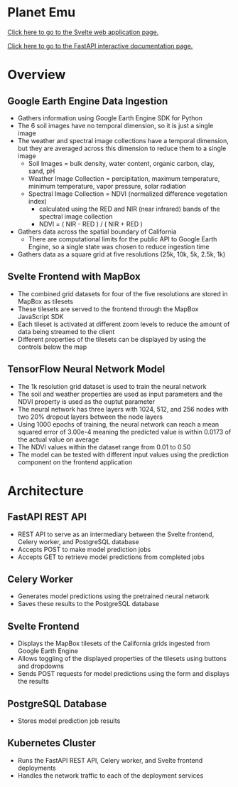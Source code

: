 # Planet Emu

[Click here to go to the Svelte web application page.](https://planet-emu.com)

[Click here to go to the FastAPI interactive documentation page.](https://api.planet-emu.com)

# Overview

## Google Earth Engine Data Ingestion

- Gathers information using Google Earth Engine SDK for Python
- The 6 soil images have no temporal dimension, so it is just a single image
- The weather and spectral image collections have a temporal dimension, but they are averaged across this dimension to reduce them to a single image
    - Soil Images = bulk density, water content, organic carbon, clay, sand, pH
    - Weather Image Collection = percipitation, maximum temperature, minimum temperature, vapor pressure, solar radiation
    - Spectral Image Collection = NDVI (normalized difference vegetation index)
        - calculated using the RED and NIR (near infrared) bands of the spectral image collection
        - NDVI = ( NIR - RED ) / ( NIR + RED )
- Gathers data across the spatial boundary of California
    - There are computational limits for the public API to Google Earth Engine, so a single state was chosen to reduce ingestion time
- Gathers data as a square grid at five resolutions (25k, 10k, 5k, 2.5k, 1k)

## Svelte Frontend with MapBox

- The combined grid datasets for four of the five resolutions are stored in MapBox as tilesets
- These tilesets are served to the frontend through the MapBox JavaScript SDK
- Each tileset is activated at different zoom levels to reduce the amount of data being streamed to the client
- Different properties of the tilesets can be displayed by using the controls below the map

## TensorFlow Neural Network Model

- The 1k resolution grid dataset is used to train the neural network
- The soil and weather properties are used as input parameters and the NDVI property is used as the ouptut parameter
- The neural network has three layers with 1024, 512, and 256 nodes with two 20% dropout layers between the node layers
- Using 1000 epochs of training, the neural network can reach a mean squared error of 3.00e-4 meaning the predicted value is within 0.0173 of the actual value on average
- The NDVI values within the dataset range from 0.01 to 0.50
- The model can be tested with different input values using the prediction component on the frontend application

# Architecture

## FastAPI REST API

- REST API to serve as an intermediary between the Svelte frontend, Celery worker, and PostgreSQL database
- Accepts POST to make model prediction jobs
- Accepts GET to retrieve model predictions from completed jobs

## Celery Worker

- Generates model predictions using the pretrained neural network
- Saves these results to the PostgreSQL database

## Svelte Frontend

- Displays the MapBox tilesets of the California grids ingested from Google Earth Engine
- Allows toggling of the displayed properties of the tilesets using buttons and dropdowns
- Sends POST requests for model predictions using the form and displays the results

## PostgreSQL Database

- Stores model prediction job results

## Kubernetes Cluster

- Runs the FastAPI REST API, Celery worker, and Svelte frontend deployments
- Handles the network traffic to each of the deployment services
